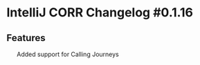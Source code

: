 <h1>IntelliJ CORR Changelog #0.1.16</h1>
<h2>Features</h2>
<ul>
    <liv>Added support for Calling Journeys</liv>
</ul>